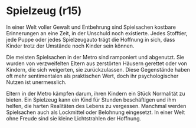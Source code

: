 # Spielzeug (r15)

In einer Welt voller Gewalt und Entbehrung sind Spielsachen kostbare Erinnerungen an eine Zeit, in der Unschuld noch existierte. Jedes Stofftier, jede Puppe oder jedes Spielzeugauto trägt die Hoffnung in sich, dass Kinder trotz der Umstände noch Kinder sein können.

Die meisten Spielsachen in der Metro sind ramponiert und abgenutzt. Sie wurden von verzweifelten Eltern aus zerstörten Häusern gerettet oder von Kindern, die sich weigerten, sie zurückzulassen. Diese Gegenstände haben oft mehr sentimentalen als praktischen Wert, doch ihr psychologischer Nutzen ist unermesslich.

Eltern in der Metro kämpfen darum, ihren Kindern ein Stück Normalität zu bieten. Ein Spielzeug kann ein Kind für Stunden beschäftigen und ihm helfen, die harten Realitäten des Lebens zu vergessen. Manchmal werden Spielsachen auch als Lockmittel oder Belohnung eingesetzt. In einer Welt ohne Freude sind sie kleine Lichtstrahlen der Hoffnung.